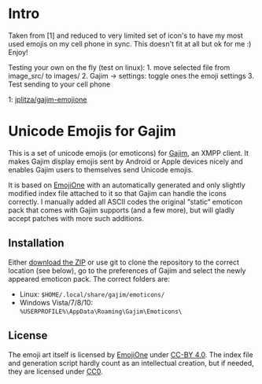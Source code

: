 Intro
=======
Taken from [1] and reduced to very limited set of icon's to have my most used emojis on my cell phone in sync. This doesn't fit at all but ok for me :) Enjoy!

Testing your own on the fly (test on linux): 
    1. move selected file from image_src/ to images/ 
    2. Gajim -> settings:  toggle ones the emoji settings
    3. Test sending to your cell phone

1: [jplitza/gajim-emojione](https://github.com/jplitza/gajim-emojione)



Unicode Emojis for Gajim
========================

This is a set of unicode emojis (or emoticons) for [Gajim], an XMPP client.
It makes Gajim display emojis sent by Android or Apple devices nicely and enables Gajim users to themselves send Unicode emojis.

It is based on [EmojiOne] with an automatically generated and only slightly modified index file attached to it so that Gajim can handle the icons correctly.
I manually added all ASCII codes the original “static“ emoticon pack that comes with Gajim supports (and a few more), but will gladly accept patches with more such additions.

[Gajim]: https://gajim.org/
[EmojiOne]: http://emojione.com/

Installation
------------
Either [download the ZIP][ZIP] or use git to clone the repository to the correct location (see below), go to the preferences of Gajim and select the newly appeared emoticon pack. The correct folders are:

* Linux: `$HOME/.local/share/gajim/emoticons/`
* Windows Vista/7/8/10: `%USERPROFILE%\AppData\Roaming\Gajim\Emoticons\`

[ZIP]: https://github.com/jplitza/gajim-emojione/archive/master.zip

License
-------
The emoji art itself is licensed by [EmojiOne] under [CC-BY 4.0].
The index file and generation script hardly count as an intellectual creation, but if needed, they are licensed under [CC0].

[CC-BY 4.0]: https://creativecommons.org/licenses/by/4.0/
[CC0]: https://creativecommons.org/publicdomain/zero/1.0/
